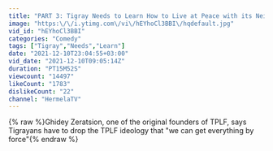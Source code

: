 ```yaml
---
title: "PART 3: Tigray Needs to Learn How to Live at Peace with its Neighbors, TPLF Founder"
image: "https:\/\/i.ytimg.com\/vi\/hEYhoCl3BBI\/hqdefault.jpg"
vid_id: "hEYhoCl3BBI"
categories: "Comedy"
tags: ["Tigray","Needs","Learn"]
date: "2021-12-10T23:04:55+03:00"
vid_date: "2021-12-10T09:05:14Z"
duration: "PT15M52S"
viewcount: "14497"
likeCount: "1783"
dislikeCount: "22"
channel: "HermelaTV"
---
```

{% raw %}Ghidey Zeratsion, one of the original founders of TPLF, says Tigrayans have to drop the TPLF ideology that &quot;we can get everything by force&quot;{% endraw %}
